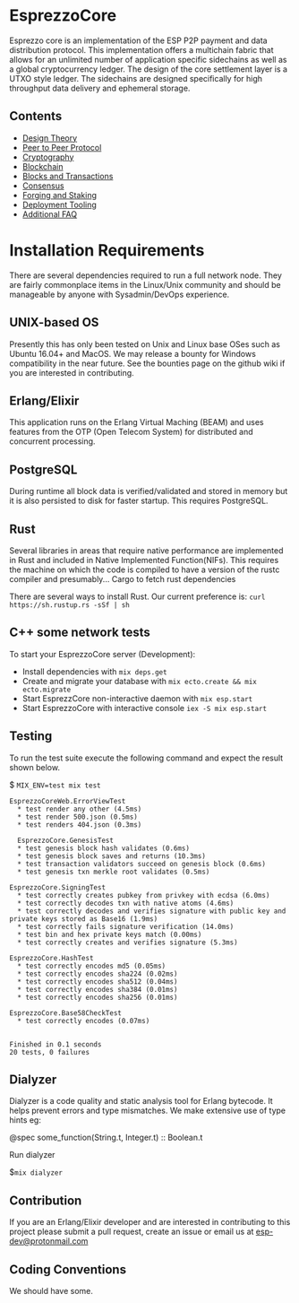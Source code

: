 # EsprezzoCore
Esprezzo core is an implementation of the ESP P2P payment and data distribution protocol. This implementation offers a multichain fabric that allows for an unlimited number of application specific sidechains as well as a global cryptocurrency ledger. The design of the core settlement layer is a UTXO style ledger. The sidechains are designed specifically for high throughput data delivery and ephemeral storage.

## Contents
- [Design Theory](https://github.com/esprezzo/esprezzo-core/blob/master/README-1-Rationale.md)
- [Peer to Peer Protocol](https://github.com/esprezzo/esprezzo-core/blob/master/README-2-PeerToPeerProtocol.md)
- [Cryptography](https://github.com/esprezzo/esprezzo-core/blob/master/README-3-Crypto.md)
- [Blockchain](https://github.com/esprezzo/esprezzo-core/blob/master/README-4-Blockchain.md)
- [Blocks and Transactions](https://github.com/esprezzo/esprezzo-core/blob/master/README-5-Blocks%2BTransactions.md)
- [Consensus](https://github.com/esprezzo/esprezzo-core/blob/master/README-6-Consensus.md)
- [Forging and Staking](https://github.com/esprezzo/esprezzo-core/blob/master/README-7-Forging%2BStaking.md)
- [Deployment Tooling](https://github.com/esprezzo/esprezzo-core/blob/master/README-8-Deployment.md)
- [Additional FAQ ](https://github.com/esprezzo/esprezzo-core/blob/master/README-9-FAQ.md)

# Installation Requirements
There are several dependencies required to run a full network node. They are fairly commonplace items in the Linux/Unix community and should be manageable by anyone with Sysadmin/DevOps experience.

## UNIX-based OS
Presently this has only been tested on Unix and Linux base OSes such as Ubuntu 16.04+ and MacOS. We may release a bounty for Windows compatibility in the near future. See the bounties page on the github wiki if you are interested in contributing.


## Erlang/Elixir
This application runs on the Erlang Virtual Maching (BEAM) and uses features from the OTP (Open Telecom System) for distributed and concurrent processing.

## PostgreSQL
During runtime all block data is verified/validated and stored in memory but it is also
persisted to disk for faster startup. This requires PostgreSQL.

## Rust
Several libraries in areas that require native performance are implemented in Rust and included in Native Implemented Function(NIFs). This requires the machine on which the code is compiled to have a version of the rustc compiler and presumably... Cargo to fetch rust dependencies

There are several ways to install Rust. Our current preference is:
`curl https://sh.rustup.rs -sSf | sh`

## C++ some network tests

To start your EsprezzoCore server (Development):

  * Install dependencies with `mix deps.get`
  * Create and migrate your database with `mix ecto.create && mix ecto.migrate`
  * Start EsprezzCore non-interactive daemon with `mix esp.start`
  * Start EsprezzoCore with interactive console `iex -S mix esp.start`

## Testing
To run the test suite execute the following command and expect the result shown below.


$ `MIX_ENV=test mix test`

```
EsprezzoCoreWeb.ErrorViewTest
  * test render any other (4.5ms)
  * test render 500.json (0.5ms)
  * test renders 404.json (0.3ms)

  EsprezzoCore.GenesisTest
  * test genesis block hash validates (0.6ms)
  * test genesis block saves and returns (10.3ms)
  * test transaction validators succeed on genesis block (0.6ms)
  * test genesis txn merkle root validates (0.5ms)

EsprezzoCore.SigningTest
  * test correctly creates pubkey from privkey with ecdsa (6.0ms)
  * test correctly decodes txn with native atoms (4.6ms)
  * test correctly decodes and verifies signature with public key and private keys stored as Base16 (1.9ms)
  * test correctly fails signature verification (14.0ms)
  * test bin and hex private keys match (0.00ms)
  * test correctly creates and verifies signature (5.3ms)

EsprezzoCore.HashTest
  * test correctly encodes md5 (0.05ms)
  * test correctly encodes sha224 (0.02ms)
  * test correctly encodes sha512 (0.04ms)
  * test correctly encodes sha384 (0.01ms)
  * test correctly encodes sha256 (0.01ms)

EsprezzoCore.Base58CheckTest
  * test correctly encodes (0.07ms)


Finished in 0.1 seconds
20 tests, 0 failures
```

## Dialyzer
Dialyzer is a code quality and static analysis tool for Erlang bytecode.
It helps prevent errors and type mismatches. We make extensive use of type hints eg:

@spec some_function(String.t, Integer.t) :: Boolean.t

Run dialyzer 

$`mix dialyzer`

## Contribution
If you are an Erlang/Elixir developer and are interested in contributing to this project
please submit a pull request, create an issue or email us at esp-dev@protonmail.com

## Coding Conventions
We should have some.